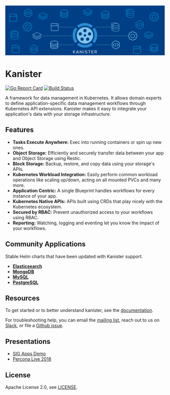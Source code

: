 ![Kanister Logo](./graphic/graphic.png)

# Kanister

[![Go Report Card](https://goreportcard.com/badge/github.com/kanisterio/kanister)](https://goreportcard.com/report/github.com/kanisterio/kanister)
[![Build Status](https://travis-ci.org/kanisterio/kanister.svg?branch=master)](https://travis-ci.org/kanisterio/kanister)


A framework for data management in Kubernetes.  It allows domain experts to
define application-specific data management workflows through Kubernetes API
extensions. Kanister makes it easy to integrate your application's data with
your storage infrastructure.

## Features

- **Tasks Execute Anywhere:** Exec into running containers or spin up new ones.
- **Object Storage:** Efficiently and securely transfer data between your app and
  Object Storage  using Restic.
- **Block Storage:** Backup, restore, and copy data using your storage's APIs.
- **Kubernetes Workload Integration:** Easily perform common workload operations
  like scaling up/down, acting on all mounted PVCs and many more.
- **Application Centric:** A single Blueprint handles workflows for every
  instance of your app.
- **Kubernetes Native APIs:** APIs built using CRDs that play nicely with the
  Kubernetes ecosystem.
- **Secured by RBAC:** Prevent unauthorized access to your workflows using RBAC.
- **Reporting:** Watching, logging and eventing let you know the impact of your
  workflows.

## Community Applications

Stable Helm charts that have been updated with Kanister support.

- **[Elasticsearch](./examples/helm/kanister/kanister-elasticsearch)**
- **[MongoDB](./examples/helm/kanister/kanister-mongodb-replicaset)**
- **[MySQL](./examples/helm/kanister/kanister-mysql)**
- **[PostgreSQL](./examples/helm/kanister/kanister-postgresql)**

## Resources

To get started or to better understand kanister, see the
[documentation](https://docs.kanister.io/).

For troubleshooting help, you can email the [mailing
list](https://groups.google.com/forum/#!forum/kanisterio), reach out to us on
[Slack](https://kasten.typeform.com/to/QBcw8T), or file a [Github
issue](https://github.com/kanisterio/kanister/issues).

## Presentations

- [SIG Apps Demo](https://youtu.be/uzIp-CjsX1c?t=82)
- [Percona Live 2018](https://www.youtube.com/watch?v=dS0kv0k8D_E)

## License
Apache License 2.0, see [LICENSE](https://github.com/kanisterio/kanister/blob/master/LICENSE).
